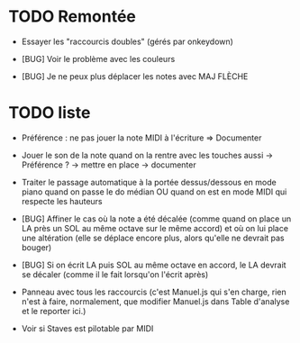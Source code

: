 # TODO Remontée

* Essayer les "raccourcis doubles" (gérés par onkeydown)

* [BUG] Voir le problème avec les couleurs
* [BUG] Je ne peux plus déplacer les notes avec MAJ FLÈCHE

# TODO liste

* Préférence : ne pas jouer la note MIDI à l'écriture
  => Documenter

* Jouer le son de la note quand on la rentre avec les touches aussi
  -> Préférence ? -> mettre en place -> documenter

* Traiter le passage automatique à la portée dessus/dessous en mode piano quand on passe le do médian OU quand on est en mode MIDI qui respecte les hauteurs

* [BUG] Affiner le cas où la note a été décalée (comme quand on place un LA près un SOL au même octave sur le même accord) et où on lui place une altération (elle se déplace encore plus, alors qu'elle ne devrait pas bouger)
* [BUG] Si on écrit LA puis SOL au même octave en accord, le LA devrait se décaler (comme il le fait lorsqu'on l'écrit après)


* Panneau avec tous les raccourcis (c'est Manuel.js qui s'en charge, rien n'est à faire, normalement, que modifier Manuel.js dans Table d'analyse et le reporter ici.)

* Voir si Staves est pilotable par MIDI

